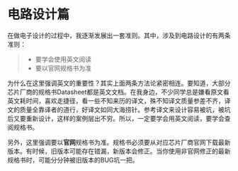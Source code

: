 # 电路设计篇

在做电子设计的过程中，我逐渐发展出一套准则。其中，涉及到电路设计的有两条准则：

> + 要学会使用英文阅读
> + 要以官网规格书为准

为什么在这里强调英文的重要性？其实上面两条方法论紧密相连。要知道，大部分芯片厂商的规格书Datasheet都是英文文档。在我身边，不少同学总是嫌看原文看英文耗时间，喜欢走捷径，看一些不知来历的译文，殊不知译文质量参差不齐，译文的质量全靠译者的道行，好译文如同大海捞针。参考译文来设计容易被坑，被坑后又要重新设计，这样的案例层出不穷。所以，一定要学会用英文阅读，要学会查阅规格书。

另外，这里强调要以**官网**规格书为准。规格书必须要从对应芯片厂商官网下载最新版本。有时候，旧版本可能存在错漏，新版本会修正。当你使用非官网修正的最新规格书时，可能分分钟被旧版本的BUG坑一把。

